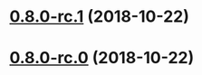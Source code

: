 <a name="0.8.0-rc.1"></a>
# [0.8.0-rc.1](https://github.com/ppprevost/test/compare/v0.7.0...v0.8.0-rc.1) (2018-10-22)



<a name="0.8.0-rc.0"></a>
# [0.8.0-rc.0](https://github.com/ppprevost/test/compare/v0.7.0...v0.8.0-rc.0) (2018-10-22)



